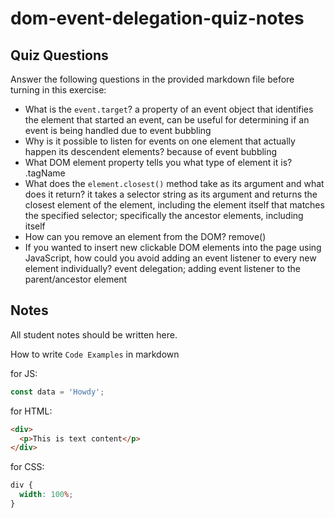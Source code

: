 # dom-event-delegation-quiz-notes

## Quiz Questions

Answer the following questions in the provided markdown file before turning in this exercise:

- What is the `event.target`?
  a property of an event object that identifies the element that started an event, can be useful for determining if an event is being handled due to event bubbling
- Why is it possible to listen for events on one element that actually happen its descendent elements?
  because of event bubbling
- What DOM element property tells you what type of element it is?
  .tagName
- What does the `element.closest()` method take as its argument and what does it return?
  it takes a selector string as its argument and returns the closest element of the element, including the element itself that matches the specified selector; specifically the ancestor elements, including itself
- How can you remove an element from the DOM?
  remove()
- If you wanted to insert new clickable DOM elements into the page using JavaScript, how could you avoid adding an event listener to every new element individually?
  event delegation; adding event listener to the parent/ancestor element

## Notes

All student notes should be written here.

How to write `Code Examples` in markdown

for JS:

```javascript
const data = 'Howdy';
```

for HTML:

```html
<div>
  <p>This is text content</p>
</div>
```

for CSS:

```css
div {
  width: 100%;
}
```
